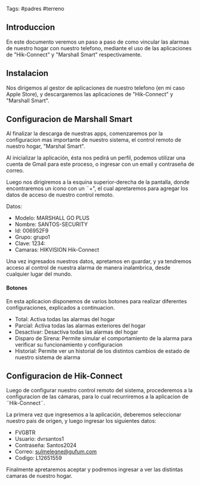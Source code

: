 
Tags: #padres #terreno
## Introduccion

En este documento veremos un paso a paso de como vincular las alarmas de nuestro hogar con nuestro telefono, mediante el uso de las aplicaciones de "Hik-Connect" y "Marshall Smart" respectivamente.

## Instalacion

Nos dirigemos al gestor de aplicaciones de nuestro telefono (en mi caso Apple Store), y descargaremos las aplicaciones de "Hik-Connect" y "Marshall Smart".

## Configuracion de Marshall Smart

Al finalizar la descarga de nuestras apps, comenzaremos por la configuracion mas importante de nuestro sistema, el control remoto de nuestro hogar, "Marshal Smart".

Al inicializar la aplicación, ésta nos pedirá un perfil, podemos utilizar una cuenta de Gmail para este proceso, o ingresar con un email y contraseña de correo.

Luego nos dirigiremos a la esquina superior-derecha de la pantalla, donde encontraremos un ícono con un ¨+", el cual apretaremos para agregar los datos de acceso de nuestro control remoto.

Datos:
- Modelo: MARSHALL GO PLUS
- Nombre: SANTOS-SECURITY
- Id: 006952F9
- Grupo: grupo1
- Clave: 1234:
- Camaras: HIKVISION Hik-Connect

Una vez ingresados nuestros datos, apretamos en guardar, y ya tendremos acceso al control de nuestra alarma de manera inalambrica, desde cualquier lugar del mundo.

#### Botones

En esta aplicacion disponemos de varios botones para realizar diferentes configuraciones, explicados a continuacion.

- Total: Activa todas las alarmas del hogar
- Parcial: Activa todas las alarmas exteriores del hogar
- Desactivar: Desactiva todas las alarmas del hogar
- Disparo de Sirena: Permite simular el comportamiento de la alarma para verificar su funcionamiento y configuracion
- Historial: Permite ver un historial de los distintos cambios de estado de nuestro sistema de alarma


## Configuracion de Hik-Connect

Luego de configurar nuestro control remoto del sistema, procederemos a la configuracion de las cámaras, para lo cual recurriremos a la aplicacion de ¨Hik-Connect¨.

La primera vez que ingresemos a la aplicación, deberemos seleccionar nuestro pais de origen, y luego ingresar los siguientes datos:
- FVGBTR
- Usuario: dvrsantos1
- Contraseña: Santos2024
- Correo: sulmelegne@gufum.com
- Codigo: L12651559

Finalmente apretaremos aceptar y podremos ingresar a ver las distintas camaras de nuestro hogar.
